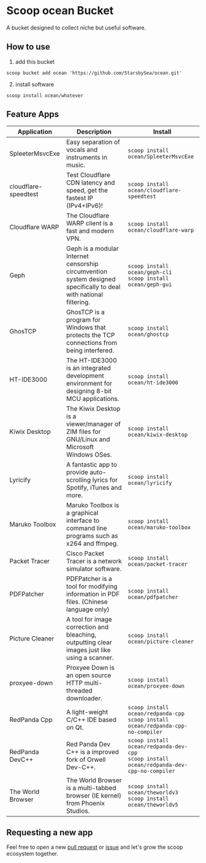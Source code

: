 # Scoop ocean Bucket

A bucket designed to collect niche but useful software.

## How to use
1. add this bucket

`scoop bucket add ocean 'https://github.com/StarsbySea/ocean.git'`

2. install software

`scoop install ocean/whatever`

## Feature Apps
| Application          | Description                                                                                                       | Install                                                                                        |
|----------------------|-------------------------------------------------------------------------------------------------------------------|------------------------------------------------------------------------------------------------|
| SpleeterMsvcExe      | Easy separation of vocals and instruments in music.                                                               | `scoop install ocean/SpleeterMsvcExe`                                                          |
| cloudflare-speedtest | Test Cloudflare CDN latency and speed, get the fastest IP (IPv4+IPv6)!                                            | `scoop install ocean/cloudflare-speedtest`                                                     |
| Cloudflare WARP      | The Cloudflare WARP client is a fast and modern VPN.                                                              | `scoop install ocean/cloudflare-warp`                                                          |
| Geph                 | Geph is a modular Internet censorship circumvention system designed specifically to deal with national filtering. | `scoop install ocean/geph-cli` <br> `scoop install ocean/geph-gui`                             |
| GhosTCP              | GhosTCP is a program for Windows that protects the TCP connections from being interfered.                         | `scoop install ocean/ghostcp`                                                                  |
| HT-IDE3000           | The HT-IDE3000 is an integrated development environment for designing 8-bit MCU applications.                     | `scoop install ocean/ht-ide3000`                                                               |
| Kiwix Desktop        | The Kiwix Desktop is a viewer/manager of ZIM files for GNU/Linux and Microsoft Windows OSes.                      | `scoop install ocean/kiwix-desktop`                                                            |
| Lyricify             | A fantastic app to provide auto-scrolling lyrics for Spotify, iTunes and more.                                    | `scoop install ocean/lyricify`                                                                 |
| Maruko Toolbox       | Maruko Toolbox is a graphical interface to command line programs such as x264 and ffmpeg.                         | `scoop install ocean/maruko-toolbox`                                                           |
| Packet Tracer        | Cisco Packet Tracer is a network simulator software.                                                              | `scoop install ocean/packet-tracer`                                                            |
| PDFPatcher           | PDFPatcher is a tool for modifying information in PDF files. (Chinese language only)                              | `scoop install ocean/pdfpatcher`                                                               |
| Picture Cleaner      | A tool for image correction and bleaching, outputting clear images just like using a scanner.                     | `scoop install ocean/picture-cleaner`                                                          |
| proxyee-down         | Proxyee Down is an open source HTTP multi-threaded downloader.                                                    | `scoop install ocean/proxyee-down`                                                             |
| RedPanda Cpp         | A light-weight C/C++ IDE based on Qt.                                                                             | `scoop install ocean/redpanda-cpp` <br> `scoop install ocean/redpanda-cpp-no-compiler`         |
| RedPanda DevC++    | Red Panda Dev C++ is a improved fork of Orwell Dev-C++.                                                           | `scoop install ocean/redpanda-dev-cpp` <br> `scoop install ocean/redpanda-dev-cpp-no-compiler` |
| The World Browser    | The World Browser is a multi-tabbed browser (IE kernel) from Phoenix Studios.                                     | `scoop install ocean/theworldv3` <br> `scoop install ocean/theworldv5`                         |

## Requesting a new app
Feel free to open a new [pull request](https://github.com/StarsbySea/ocean/compare) or [issue](https://github.com/StarsbySea/ocean/issues/new/choose) and let's grow the scoop ecosystem together.
